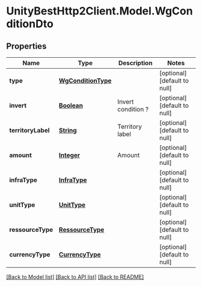# UnityBestHttp2Client.Model.WgConditionDto
## Properties

Name | Type | Description | Notes
------------ | ------------- | ------------- | -------------
**type** | [**WgConditionType**](WgConditionType.md) |  | [optional] [default to null]
**invert** | [**Boolean**](boolean.md) | Invert condition ? | [optional] [default to null]
**territoryLabel** | [**String**](string.md) | Territory label | [optional] [default to null]
**amount** | [**Integer**](integer.md) | Amount | [optional] [default to null]
**infraType** | [**InfraType**](InfraType.md) |  | [optional] [default to null]
**unitType** | [**UnitType**](UnitType.md) |  | [optional] [default to null]
**ressourceType** | [**RessourceType**](RessourceType.md) |  | [optional] [default to null]
**currencyType** | [**CurrencyType**](CurrencyType.md) |  | [optional] [default to null]

[[Back to Model list]](../README.md#documentation-for-models) [[Back to API list]](../README.md#documentation-for-api-endpoints) [[Back to README]](../README.md)

